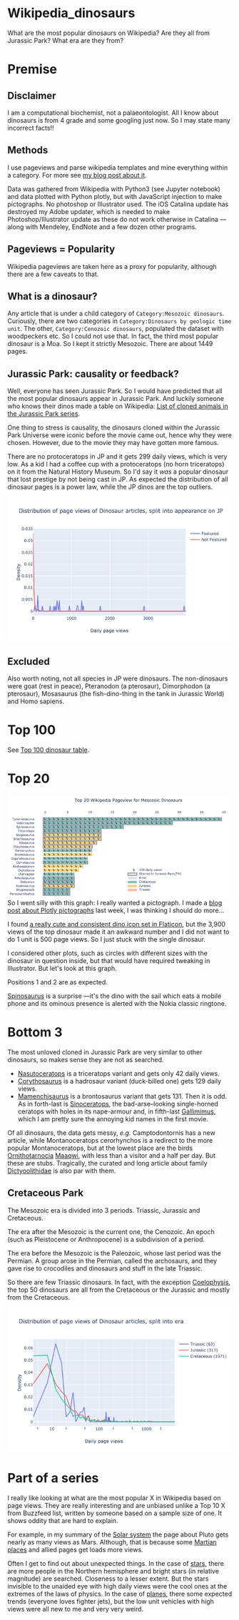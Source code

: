 # Wikipedia_dinosaurs
What are the most popular dinosaurs on Wikipedia? Are they all from Jurassic Park? What era are they from?

# Premise
## Disclaimer
I am a computational biochemist, not a palaeontologist. All I know about dinosaurs is from 4 grade and some googling just now. So I may state many incorrect facts!!

## Methods
I use pageviews and parse wikipedia templates and mine everything within a category.
For more see [my blog post about it](https://blog.matteoferla.com/2019/07/wikipedia-datamining.html).

Data was gathered from Wikipedia with Python3 (see Jupyter notebook) and data plotted with Python plotly, but with JavaScript injection to make pictographs. No photoshop or Illustrator used. The iOS Catalina update has destroyed my Adobe updater, which is needed to make Photoshop/Illustrator update as these do not work otherwise in Catalina &mdash;along with Mendeley, EndNote and a few dozen other programs.


## Pageviews = Popularity
Wikipedia pageviews are taken here as a proxy for popularity, although there are a few caveats to that.

## What is a dinosaur?
Any article that is under a child category of `Category:Mesozoic dinosaurs`. Curiously, there are two categories in `Category:Dinosaurs by geologic time unit`. The other, `Category:Cenozoic dinosaurs`, populated the dataset with woodpeckers etc. So I could not use that. In fact, the third most popular dinosaur is a Moa. So I kept it strictly Mesozoic. There are about 1449 pages.

## Jurassic Park: causality or feedback?

Well, everyone has seen Jurassic Park. So I would have predicted that all the most popular dinosaurs appear in Jurassic Park. And luckily someone who knows their dinos made a table on Wikipedia: [List of cloned animals in the Jurassic Park series](https://en.wikipedia.org/wiki/List_of_cloned_animals_in_the_Jurassic_Park_series).

One thing to stress is causality, the dinosaurs cloned within the Jurassic Park Universe  were iconic before the movie came out, hence why they were chosen. However, due to the movie they may have gotten more famous.

There are no protoceratops in JP and it gets 299 daily views, which is very low. As a kid I had a coffee cup with a protoceratops (no horn triceratops) on it from the Natural History Museum. So I'd say it _was_ a popular dinosaur that lost prestige by not being cast in JP.
As expected the distribution of all dinosaur pages is a power law, while the JP dinos are the top outliers.

![Distribution of dinosaur pageviews](./dino_distro.png)

## Excluded
Also worth noting, not all species in JP were dinosaurs. The non-dinosaurs were goat (rest in peace),  Pteranodon (a pterosaur), Dimorphodon (a pterosaur), Mosasaurus (the fish-dino-thing in the tank in Jurassic World) and Homo sapiens.


# Top 100

See [Top 100 dinosaur table](./top100.md).


# Top 20

![dino pictograph](./dino_pictograph.png)
So I went silly with this graph: I really wanted a pictograph. I made a [blog post about Plotly pictographs](https://blog.matteoferla.com/2019/10/pictograms-with-plotly-and-fontawesome.html) last week, I was thinking I should do more...

I found [a really cute and consistent dino icon set in Flaticon](https://www.flaticon.com/packs/dinosaurs-9), but the 3,900 views of the top dinosaur made it an awkward number and I did not want to do 1 unit is 500 page views. So I just stuck with the single dinosaur.

I considered other plots, such as circles with different sizes with the dinosaur in question inside, but that would have required tweaking in Illustrator.
But let's look at this graph.

Positions 1 and 2 are as expected.

[Spinosaurus](https://en.wikipedia.org/wiki/Spinosaurus) is a surprise &mdash;it's the dino with the sail which eats a mobile phone and its ominous presence is alerted with the Nokia classic ringtone.


# Bottom 3
The most unloved cloned in Jurassic Park are very similar to other dinosaurs, so makes sense they are not as searched.
* [Nasutoceratops](https://en.wikipedia.org/wiki/Nasutoceratops) is a triceratops variant and gets only 42 daily views.
* [Corythosaurus](https://en.wikipedia.org/wiki/Corythosaurus) is a hadrosaur variant (duck-billed one) gets 129 daily views.
* [Mamenchisaurus](https://en.wikipedia.org/wiki/Mamenchisaurus) is a brontosaurus variant that gets 131.
Then it is odd. As in forth-last is [Sinoceratops](https://en.wikipedia.org/wiki/Sinoceratops), the bad-arse–looking single-horned ceratops with holes in its nape-armour and, in fifth-last [Gallimimus](https://en.wikipedia.org/wiki/Gallimimus), which I am pretty sure the annoying kid names in the first movie.

Of all dinosaurs, the data gets messy, _e.g._ Camptodontornis has a new article, while Montanoceratops cerorhynchos is a redirect to the more popular Montanoceratops, but at the lowest place are the birds [Ornithotarnocia](https://en.wikipedia.org/wiki/Ornithotarnocia) [Maaqwi](https://en.wikipedia.org/wiki/Maaqwi), with less than a visitor and a half per day. But these are stubs. Tragically, the curated and long article about family [Dictyoolithidae](https://en.wikipedia.org/wiki/Dictyoolithidae) is also par with them.

## Cretaceous Park

The Mesozoic era is divided into 3 periods. Triassic, Jurassic and Cretaceous.

The era after the Mesozoic is the current one, the Cenozoic. An epoch (such as Pleistocene or Anthropocene) is a subdivision of a period.

The era before the Mesozoic is the Paleozoic, whose last period was the Permian. A group arose in the Permian, called the archosaurs, and they gave rise to crocodiles and dinosaurs and stuff in the late Triassic. 

So there are few Triassic dinosaurs. In fact, with the exception [Coelophysis](https://en.wikipedia.org/wiki/Coelophysis), the top 50 dinosaurs are all from the Cretaceous or the Jurassic and mostly from the Cretaceous.

![dinosaur by period](./dino_era.png)

# Part of a series
I really like looking at what are the most popular X in Wikipedia based on page views.
They are really interesting and are unbiased unlike a Top 10 X from Buzzfeed list, written by someone based on a sample size of one. It shows oddity that are hard to explain.

For example, in my summary of the [Solar system](https://github.com/matteoferla/Wikipedia_Mars/blob/master/planets.png) the page about Pluto gets nearly as many views as Mars. Although, that is because some [Martian places](https://github.com/matteoferla/Wikipedia_Mars) and allied pages get loads more views.

Often I get to find out about unexpected things. In the case of [stars](https://github.com/matteoferla/Wikipedia_star), there are more people in the Northern hemisphere and bright stars (in relative magnitude) are searched. Closeness to a lesser extent. But the stars invisible to the unaided eye with high daily views were the cool ones at the extremes of the laws of physics. In the case of [planes](https://github.com/matteoferla/Wikipedia_planes), there some expected trends (everyone loves fighter jets), but the low unit vehicles with high views were all new to me and very very weird.
